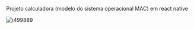 Projeto calculadora (modelo do sistema operacional MAC) em react native

![i499889](https://github.com/FabianoSouzaCotrim/calculator/assets/54280537/f770e070-18d9-4f57-9a55-629437d7021a)

